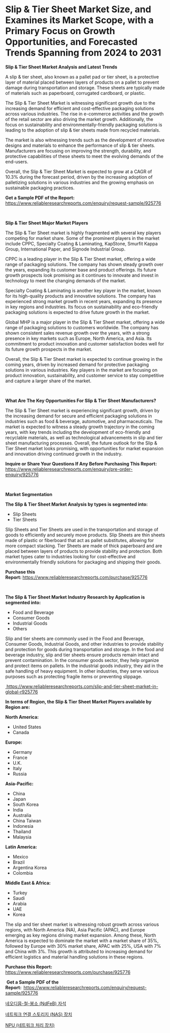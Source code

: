 <p><h1>Slip & Tier Sheet Market Size, and Examines its Market Scope, with a Primary Focus on Growth Opportunities, and Forecasted Trends Spanning from 2024 to 2031</h1></p><p><strong>Slip & Tier Sheet Market Analysis and Latest Trends</strong></p>
<p><p>A slip & tier sheet, also known as a pallet pad or tier sheet, is a protective layer of material placed between layers of products on a pallet to prevent damage during transportation and storage. These sheets are typically made of materials such as paperboard, corrugated cardboard, or plastic.</p><p>The Slip & Tier Sheet Market is witnessing significant growth due to the increasing demand for efficient and cost-effective packaging solutions across various industries. The rise in e-commerce activities and the growth of the retail sector are also driving the market growth. Additionally, the focus on sustainability and environmentally-friendly packaging solutions is leading to the adoption of slip & tier sheets made from recycled materials.</p><p>The market is also witnessing trends such as the development of innovative designs and materials to enhance the performance of slip & tier sheets. Manufacturers are focusing on improving the strength, durability, and protective capabilities of these sheets to meet the evolving demands of the end-users.</p><p>Overall, the Slip & Tier Sheet Market is expected to grow at a CAGR of 10.3% during the forecast period, driven by the increasing adoption of palletizing solutions in various industries and the growing emphasis on sustainable packaging practices.</p></p>
<p><strong>Get a Sample PDF of the Report:&nbsp;</strong> <a href="https://www.reliableresearchreports.com/enquiry/request-sample/925776">https://www.reliableresearchreports.com/enquiry/request-sample/925776</a></p>
<p>&nbsp;</p>
<p><strong>Slip & Tier Sheet Major Market Players</strong></p>
<p><p>The Slip & Tier Sheet market is highly fragmented with several key players competing for market share. Some of the prominent players in the market include CPPC, Specialty Coating & Laminating, KapStone, Smurfit Kappa Group, International Paper, and Signode Industrial Group.</p><p>CPPC is a leading player in the Slip & Tier Sheet market, offering a wide range of packaging solutions. The company has shown steady growth over the years, expanding its customer base and product offerings. Its future growth prospects look promising as it continues to innovate and invest in technology to meet the changing demands of the market.</p><p>Specialty Coating & Laminating is another key player in the market, known for its high-quality products and innovative solutions. The company has experienced strong market growth in recent years, expanding its presence in key regions and industries. Its focus on sustainability and eco-friendly packaging solutions is expected to drive future growth in the market.</p><p>Global MHP is a major player in the Slip & Tier Sheet market, offering a wide range of packaging solutions to customers worldwide. The company has shown consistent sales revenue growth over the years, with a strong presence in key markets such as Europe, North America, and Asia. Its commitment to product innovation and customer satisfaction bodes well for its future growth prospects in the market.</p><p>Overall, the Slip & Tier Sheet market is expected to continue growing in the coming years, driven by increased demand for protective packaging solutions in various industries. Key players in the market are focusing on product innovation, sustainability, and customer service to stay competitive and capture a larger share of the market.</p></p>
<p>&nbsp;</p>
<p><strong>What Are The Key Opportunities For Slip & Tier Sheet Manufacturers?</strong></p>
<p><p>The Slip & Tier Sheet market is experiencing significant growth, driven by the increasing demand for secure and efficient packaging solutions in industries such as food & beverage, automotive, and pharmaceuticals. The market is expected to witness a steady growth trajectory in the coming years, with key trends including the development of eco-friendly and recyclable materials, as well as technological advancements in slip and tier sheet manufacturing processes. Overall, the future outlook for the Slip & Tier Sheet market looks promising, with opportunities for market expansion and innovation driving continued growth in the industry.</p></p>
<p><strong>Inquire or Share Your Questions If Any Before Purchasing This Report:</strong> <a href="https://www.reliableresearchreports.com/enquiry/pre-order-enquiry/925776">https://www.reliableresearchreports.com/enquiry/pre-order-enquiry/925776</a></p>
<p>&nbsp;</p>
<p><strong>Market Segmentation</strong></p>
<p><strong>The Slip & Tier Sheet Market Analysis by types is segmented into:</strong></p>
<p><ul><li>Slip Sheets</li><li>Tier Sheets</li></ul></p>
<p><p>Slip Sheets and Tier Sheets are used in the transportation and storage of goods to efficiently and securely move products. Slip Sheets are thin sheets made of plastic or fiberboard that act as pallet substitutes, allowing for more compact stacking. Tier Sheets are made of thick paperboard and are placed between layers of products to provide stability and protection. Both market types cater to industries looking for cost-effective and environmentally friendly solutions for packaging and shipping their goods.</p></p>
<p><strong>Purchase this Report:&nbsp;</strong><a href="https://www.reliableresearchreports.com/purchase/925776">https://www.reliableresearchreports.com/purchase/925776</a></p>
<p>&nbsp;</p>
<p><strong>The Slip & Tier Sheet Market Industry Research by Application is segmented into:</strong></p>
<p><ul><li>Food and Beverage</li><li>Consumer Goods</li><li>Industrial Goods</li><li>Others</li></ul></p>
<p><p>Slip and tier sheets are commonly used in the Food and Beverage, Consumer Goods, Industrial Goods, and other industries to provide stability and protection for goods during transportation and storage. In the food and beverage industry, slip and tier sheets ensure products remain intact and prevent contamination. In the consumer goods sector, they help organize and protect items on pallets. In the industrial goods industry, they aid in the safe handling of heavy equipment. In other industries, they serve various purposes such as protecting fragile items or preventing slippage.</p></p>
<p><a href="https://www.reliableresearchreports.com/slip-and-tier-sheet-market-in-global-r925776">&nbsp;https://www.reliableresearchreports.com/slip-and-tier-sheet-market-in-global-r925776</a></p>
<p><strong>In terms of Region, the Slip & Tier Sheet Market Players available by Region are:</strong></p>
<p>
    <p> <strong> North America: </strong>
        <ul>
            <li>United States</li>
            <li>Canada</li>
        </ul>
        </p> 
    <p> <strong> Europe: </strong>
        <ul>
            <li>Germany</li>
            <li>France</li>
            <li>U.K.</li>
            <li>Italy</li>
            <li>Russia</li>
        </ul>
        </p> 
    <p> <strong> Asia-Pacific: </strong>
        <ul>
            <li>China</li>
            <li>Japan</li>
            <li>South Korea</li>
            <li>India</li>
            <li>Australia</li>
            <li>China Taiwan</li>
            <li>Indonesia</li>
            <li>Thailand</li>
            <li>Malaysia</li>
        </ul>
        </p> 
    <p> <strong> Latin America: </strong>
        <ul>
            <li>Mexico</li>
            <li>Brazil</li>
            <li>Argentina Korea</li>
            <li>Colombia</li>
        </ul>
        </p> 
    <p> <strong> Middle East & Africa: </strong>
        <ul>
            <li>Turkey</li>
            <li>Saudi</li>
            <li>Arabia</li>
            <li>UAE</li>
            <li>Korea</li>
        </ul>
    </p>
    </p>
<p><p>The slip and tier sheet market is witnessing robust growth across various regions, with North America (NA), Asia Pacific (APAC), and Europe emerging as key regions driving market expansion. Among these, North America is expected to dominate the market with a market share of 35%, followed by Europe with 30% market share, APAC with 25%, USA with 7% and China with 3%. This growth is attributed to increasing demand for efficient logistics and material handling solutions in these regions.</p></p>
<p><strong>Purchase this Report: </strong><a href="https://www.reliableresearchreports.com/purchase/925776">https://www.reliableresearchreports.com/purchase/925776</a></p>
<p>&nbsp;<strong>Get a Sample PDF of the Report:&nbsp;&nbsp;</strong><a href="https://www.reliableresearchreports.com/enquiry/request-sample/925776">https://www.reliableresearchreports.com/enquiry/request-sample/925776</a></p>
<p><strong></strong></p>
<p><p><a href="https://github.com/tukangkrupk/Market-Research-Report-List-1/blob/main/199681793117.md">네오디뮴-철-붕소 (NdFeB) 자석</a></p><p><a href="https://github.com/sarassiksa/Market-Research-Report-List-1/blob/main/973878293118.md">네트워크 연결 스토리지 (NAS) 장치</a></p><p><a href="https://github.com/LoganRew1964/Market-Research-Report-List-1/blob/main/945127793119.md">NPU (네트워크 처리 장치)</a></p></p>